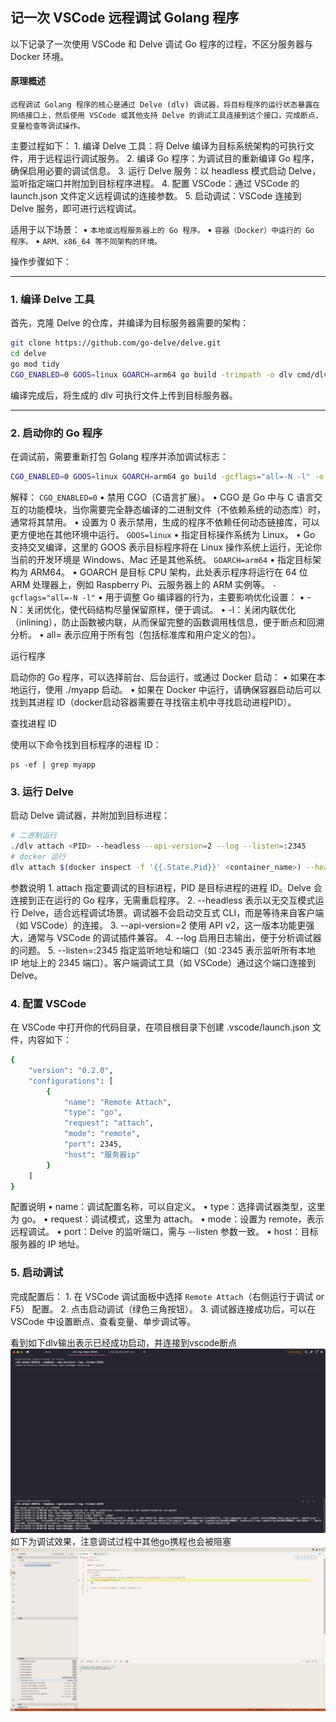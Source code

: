
## 记一次 VSCode 远程调试 Golang 程序

以下记录了一次使用 VSCode 和 Delve 调试 Go 程序的过程，不区分服务器与 Docker 环境。

#### 原理概述

`远程调试 Golang 程序的核心是通过 Delve (dlv) 调试器，将目标程序的运行状态暴露在网络接口上，然后使用 VSCode 或其他支持 Delve 的调试工具连接到这个接口，完成断点、变量检查等调试操作。`

主要过程如下：
	1.	编译 Delve 工具：将 Delve 编译为目标系统架构的可执行文件，用于远程运行调试服务。
	2.	编译 Go 程序：为调试目的重新编译 Go 程序，确保启用必要的调试信息。
	3.	运行 Delve 服务：以 headless 模式启动 Delve，监听指定端口并附加到目标程序进程。
	4.	配置 VSCode：通过 VSCode 的 launch.json 文件定义远程调试的连接参数。
	5.	启动调试：VSCode 连接到 Delve 服务，即可进行远程调试。

适用于以下场景：
	•	`本地或远程服务器上的 Go 程序。`
	•	`容器（Docker）中运行的 Go 程序。`
	•	`ARM、x86_64 等不同架构的环境。`

操作步骤如下：

---
### 1. 编译 Delve 工具

首先，克隆 Delve 的仓库，并编译为目标服务器需要的架构：
```bash
git clone https://github.com/go-delve/delve.git
cd delve
go mod tidy
CGO_ENABLED=0 GOOS=linux GOARCH=arm64 go build -trimpath -o dlv cmd/dlv/main.go
```
编译完成后，将生成的 dlv 可执行文件上传到目标服务器。

---
### 2. 启动你的 Go 程序
在调试前，需要重新打包 Golang 程序并添加调试标志：
```bash
CGO_ENABLED=0 GOOS=linux GOARCH=arm64 go build -gcflags="all=-N -l" -o myapp
```
解释：
`CGO_ENABLED=0`
	•	禁用 CGO（C语言扩展）。
	•	CGO 是 Go 中与 C 语言交互的功能模块，当你需要完全静态编译的二进制文件（不依赖系统的动态库）时，通常将其禁用。
	•	设置为 0 表示禁用，生成的程序不依赖任何动态链接库，可以更方便地在其他环境中运行。
`GOOS=linux`
	•	指定目标操作系统为 Linux。
	•	Go 支持交叉编译，这里的 GOOS 表示目标程序将在 Linux 操作系统上运行，无论你当前的开发环境是 Windows、Mac 还是其他系统。
`GOARCH=arm64`
	•	指定目标架构为 ARM64。
	•	GOARCH 是目标 CPU 架构，此处表示程序将运行在 64 位 ARM 处理器上，例如 Raspberry Pi、云服务器上的 ARM 实例等。
`-gcflags="all=-N -l"`
	•	用于调整 Go 编译器的行为，主要影响优化设置：
	•	-N：关闭优化，使代码结构尽量保留原样，便于调试。
	•	-l：关闭内联优化（inlining），防止函数被内联，从而保留完整的函数调用栈信息，便于断点和回溯分析。
	•	all= 表示应用于所有包（包括标准库和用户定义的包）。


运行程序

启动你的 Go 程序，可以选择前台、后台运行，或通过 Docker 启动：
	•	如果在本地运行，使用 ./myapp 启动。
	•	如果在 Docker 中运行，请确保容器启动后可以找到其进程 ID（docker启动容器需要在寻找宿主机中寻找启动进程PID）。

查找进程 ID

使用以下命令找到目标程序的进程 ID：
```
ps -ef | grep myapp
```
### 3. 运行 Delve

启动 Delve 调试器，并附加到目标进程：

```bash
# 二进制运行
./dlv attach <PID> --headless --api-version=2 --log --listen=:2345
# docker 运行
dlv attach $(docker inspect -f '{{.State.Pid}}' <container_name>) --headless --api-version=2 --log --listen=:2345
```
参数说明
	1.	attach <PID>
指定要调试的目标进程，PID 是目标进程的进程 ID。Delve 会连接到正在运行的 Go 程序，无需重启程序。
	2.	--headless
表示以无交互模式运行 Delve，适合远程调试场景。调试器不会启动交互式 CLI，而是等待来自客户端（如 VSCode）的连接。
	3.	--api-version=2
使用 API v2，这一版本功能更强大，通常与 VSCode 的调试插件兼容。
	4.	--log
启用日志输出，便于分析调试器的问题。
	5.	--listen=:2345
指定监听地址和端口（如 :2345 表示监听所有本地 IP 地址上的 2345 端口）。客户端调试工具（如 VSCode）通过这个端口连接到 Delve。

### 4. 配置 VSCode

在 VSCode 中打开你的代码目录，在项目根目录下创建 .vscode/launch.json 文件，内容如下：
```bash
{
    "version": "0.2.0",
    "configurations": [
        {
            "name": "Remote Attach",
            "type": "go",
            "request": "attach",
            "mode": "remote",
            "port": 2345,
            "host": "服务器ip"
        }
    ]
}
```
配置说明
	•	name：调试配置名称，可以自定义。
	•	type：选择调试器类型，这里为 go。
	•	request：调试模式，这里为 attach。
	•	mode：设置为 remote，表示远程调试。
	•	port：Delve 的监听端口，需与 --listen 参数一致。
	•	host：目标服务器的 IP 地址。

### 5. 启动调试

完成配置后：
	1.	在 VSCode 调试面板中选择 `Remote Attach`（右侧运行于调试 or F5） 配置。
	2.	点击启动调试（绿色三角按钮）。
	3.	调试器连接成功后，可以在 VSCode 中设置断点、查看变量、单步调试等。

看到如下dlv输出表示已经成功启动，并连接到vscode断点
![dlv输出效果图](../.image/debug_dlv.png)
如下为调试效果，注意调试过程中其他go携程也会被阻塞
![vscode 调试效果图](../.image/debug_vscode.png)